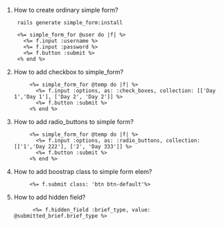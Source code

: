 1. How to create ordinary simple form?
        
        rails generate simple_form:install
      
        <%= simple_form_for @user do |f| %>
          <%= f.input :username %>
          <%= f.input :password %>
          <%= f.button :submit %>
        <% end %>
2. How to add checkbox to simple_form?
      
      
            <%= simple_form_for @temp do |f| %>
              <%= f.input :options, as: :check_boxes, collection: [['Day 1','Day 1'], ['Day 2', 'Day 2']] %>
              <%= f.button :submit %>
            <% end %>
3. How to add radio_buttons to simple form?
            
            <%= simple_form_for @temp do |f| %>
              <%= f.input :options, as: :radio_buttons, collection: [['1','Day 222'], ['2', 'Day 333']] %>
              <%= f.button :submit %>
            <% end %>
4. How to add boostrap class to simple form elem?
            
            <%= f.submit class: 'btn btn-default'%>
5. How to add hidden field?
                
             <%= f.hidden_field :brief_type, value: @submitted_brief.brief_type %>
